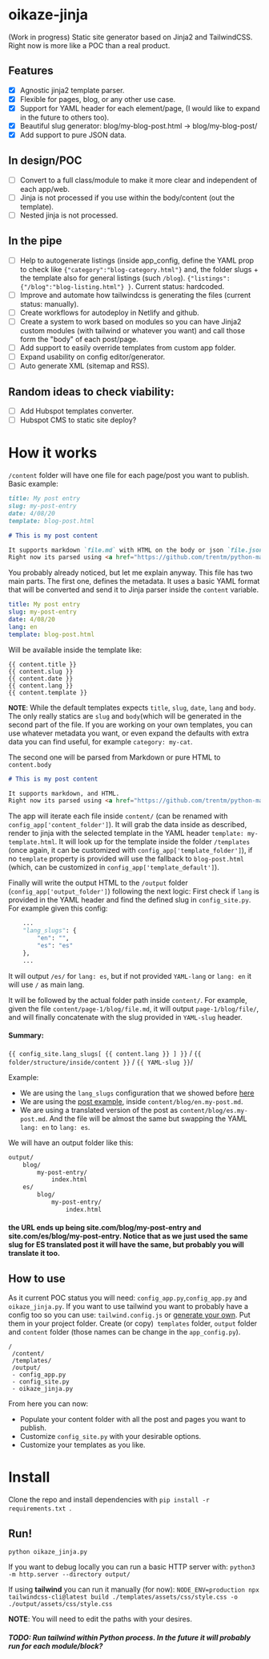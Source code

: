 # oikaze-jinja
(Work in progress) Static site generator based on Jinja2 and TailwindCSS.
Right now is more like a POC than a real product.

## Features
- [X] Agnostic jinja2 template parser.
- [X] Flexible for pages, blog, or any other use case.
- [X] Support for YAML header for each element/page, (I would like to expand in the future to others too).
- [X] Beautiful slug generator: blog/my-blog-post.html -> blog/my-blog-post/
- [X] Add support to pure JSON data.
## In design/POC
- [ ] Convert to a full class/module to make it more clear and independent of each app/web.
- [ ] Jinja is not processed if you use within the body/content (out the template).
- [ ] Nested jinja is not processed.
## In the pipe
- [ ] Help to autogenerate listings (inside app_config, define the YAML prop to check like `{"category":"blog-category.html"}` and, the folder slugs + the template also for general listings (such `/blog`). `{"listings":{"/blog":"blog-listing.html"} }`. Current status: hardcoded.
- [ ] Improve and automate how tailwindcss is generating the files (current status: manually).
- [ ] Create workflows for autodeploy in Netlify and github.
- [ ] Create a system to work based on modules so you can have Jinja2 custom modules (with tailwind or whatever you want) and call those form the "body" of each post/page.
- [ ] Add support to easily override templates from custom app folder.
- [ ] Expand usability on config editor/generator.
- [ ] Auto generate XML (sitemap and RSS).

## Random ideas to check viability:
- [ ] Add Hubspot templates converter.
- [ ] Hubspot CMS to static site deploy?

# How it works
`/content` folder will have one file for each page/post you want to publish.
Basic example:
```markdown
title: My post entry
slug: my-post-entry
date: 4/08/20
template: blog-post.html

# This is my post content

It supports markdown `file.md` with HTML on the body or json `file.json`.
Right now its parsed using <a href="https://github.com/trentm/python-markdown2">markdown2</a> lib and Python json parser.
```
You probably already noticed, but let me explain anyway. This file has two main parts. The first one, defines the metadata. It uses a basic YAML format that will be converted and send it to Jinja parser inside the `content` variable.
<a id="post-example"></a>
```yaml
title: My post entry
slug: my-post-entry
date: 4/08/20
lang: en
template: blog-post.html
```
Will be available inside the template like:
```jinja
{{ content.title }}
{{ content.slug }}
{{ content.date }}
{{ content.lang }}
{{ content.template }}

```
<b style="font-size:.9em">NOTE</b>: While the default templates expects `title`, `slug`, `date`, `lang` and `body`. The only really statics are `slug` and `body`(which will be generated in the second part of the file. If you are working on your own templates, you can use whatever metadata you want, or even expand the defaults with extra data you can find useful, for example `category: my-cat`. 


The second one will be parsed from Markdown or pure HTML to `content.body`
```markdown
# This is my post content

It supports markdown, and HTML.
Right now its parsed using <a href="https://github.com/trentm/python-markdown2">markdown2</a> lib
```

The app will iterate each file inside `content/` (can be renamed with `config_app['content_folder']`). It will grab the data inside as described, render to jinja with the selected template in the YAML header `template: my-template.html`. It will look up for the template inside the folder `/templates` (once again, it can be customized with `config_app['template_folder']`), if no `template` property is provided will use the fallback to `blog-post.html` (which, can be customized in `config_app['template_default']`).

Finally will write the output HTML to the `/output` folder (`config_app['output_folder']`) following the next logic:
First check if `lang` is provided in the YAML header and find the defined slug in `config_site.py`.
For example given this config:
<a id="example-lang_slugs"></a>
```python
    ...
    "lang_slugs": {
        "en": "",
        "es": "es"
    },
    ...
```
It will output `/es/` for `lang: es`, but if not provided `YAML-lang` or `lang: en` it will use `/` as main lang.

It will be followed by the actual folder path inside `content/`. For example, given the file `content/page-1/blog/file.md`, it will output `page-1/blog/file/`, and will finally concatenate with the slug provided in `YAML-slug` header.
#### Summary:
`{{ config_site.lang_slugs[ {{ content.lang }} ] }}` / `{{ folder/structure/inside/content }}` / `{{ YAML-slug }}`/

Example:
- We are using the `lang_slugs` configuration that we showed before [here](#example-lang_slugs)
- We are using the [post example](#post-example), inside `content/blog/en.my-post.md`.
- We are using a translated version of the post as `content/blog/es.my-post.md`. And the file will be almost the same but swapping the YAML `lang: en` to `lang: es`.

We will have an output folder like this:
```sh
output/
    blog/
        my-post-entry/
            index.html
    es/
        blog/
            my-post-entry/
                index.html
```
#### the URL ends up being site.com/blog/my-post-entry and site.com/es/blog/my-post-entry. Notice that as we just used the same slug for ES translated post it will have the same, but probably you will translate it too.

## How to use
As it current POC status you will need: `config_app.py`,`config_app.py` and `oikaze_jinja.py`. If you want to use tailwind you want to probably have a config too so you can use: `tailwind.config.js` or [generate your own](https://tailwindcss.com/docs/installation#create-your-configuration-file).
Put them in your project folder.
Create (or copy)` templates` folder, `output` folder and `content` folder (those names can be change in the  `app_config.py`).
```
/
 /content/
 /templates/
 /output/
 - config_app.py
 - config_site.py
 - oikaze_jinja.py
```

From here you can now:
- Populate your content folder with all the post and pages you want to publish.
- Customize `config_site.py` with your desirable options.
- Customize your templates as you like.

# Install
Clone the repo and install dependencies with `pip install -r requirements.txt `.
## Run!
`python oikaze_jinja.py`

If you want to debug locally you can run a basic HTTP server with:
`python3 -m http.server --directory output/`


If using **tailwind** you can run it manually (for now):
`NODE_ENV=production npx tailwindcss-cli@latest build ./templates/assets/css/style.css -o ./output/assets/css/style.css`

**NOTE**: You will need to edit the paths with your desires.
##### TODO: Run tailwind within Python process. In the future it will probably run for each module/block?